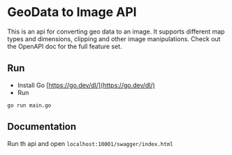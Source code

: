 # GeoData to Image API

This is an api for converting geo data to an image. 
It supports different map types and dimensions, clipping and other image manipulations.
Check out the OpenAPI doc for the full feature set.

## Run

- Install Go [https://go.dev/dl/](https://go.dev/dl/)
- Run
````shell
go run main.go
````

## Documentation

Run th api and open ``localhost:10001/swagger/index.html``
